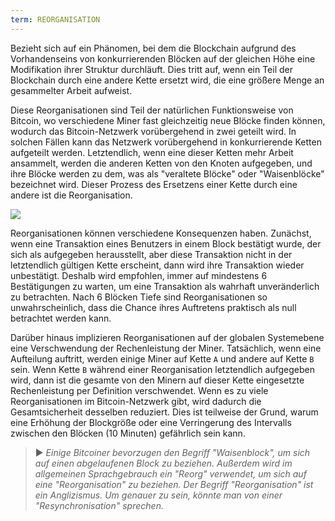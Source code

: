 ```yaml
---
term: REORGANISATION
---
```


Bezieht sich auf ein Phänomen, bei dem die Blockchain aufgrund des Vorhandenseins von konkurrierenden Blöcken auf der gleichen Höhe eine Modifikation ihrer Struktur durchläuft. Dies tritt auf, wenn ein Teil der Blockchain durch eine andere Kette ersetzt wird, die eine größere Menge an gesammelter Arbeit aufweist.

Diese Reorganisationen sind Teil der natürlichen Funktionsweise von Bitcoin, wo verschiedene Miner fast gleichzeitig neue Blöcke finden können, wodurch das Bitcoin-Netzwerk vorübergehend in zwei geteilt wird. In solchen Fällen kann das Netzwerk vorübergehend in konkurrierende Ketten aufgeteilt werden. Letztendlich, wenn eine dieser Ketten mehr Arbeit ansammelt, werden die anderen Ketten von den Knoten aufgegeben, und ihre Blöcke werden zu dem, was als "veraltete Blöcke" oder "Waisenblöcke" bezeichnet wird. Dieser Prozess des Ersetzens einer Kette durch eine andere ist die Reorganisation.

![](../../dictionnaire/assets/9.png)

Reorganisationen können verschiedene Konsequenzen haben. Zunächst, wenn eine Transaktion eines Benutzers in einem Block bestätigt wurde, der sich als aufgegeben herausstellt, aber diese Transaktion nicht in der letztendlich gültigen Kette erscheint, dann wird ihre Transaktion wieder unbestätigt. Deshalb wird empfohlen, immer auf mindestens 6 Bestätigungen zu warten, um eine Transaktion als wahrhaft unveränderlich zu betrachten. Nach 6 Blöcken Tiefe sind Reorganisationen so unwahrscheinlich, dass die Chance ihres Auftretens praktisch als null betrachtet werden kann.

Darüber hinaus implizieren Reorganisationen auf der globalen Systemebene eine Verschwendung der Rechenleistung der Miner. Tatsächlich, wenn eine Aufteilung auftritt, werden einige Miner auf Kette `A` und andere auf Kette `B` sein. Wenn Kette `B` während einer Reorganisation letztendlich aufgegeben wird, dann ist die gesamte von den Minern auf dieser Kette eingesetzte Rechenleistung per Definition verschwendet. Wenn es zu viele Reorganisationen im Bitcoin-Netzwerk gibt, wird dadurch die Gesamtsicherheit desselben reduziert. Dies ist teilweise der Grund, warum eine Erhöhung der Blockgröße oder eine Verringerung des Intervalls zwischen den Blöcken (10 Minuten) gefährlich sein kann.

> ► *Einige Bitcoiner bevorzugen den Begriff "Waisenblock", um sich auf einen abgelaufenen Block zu beziehen. Außerdem wird im allgemeinen Sprachgebrauch ein "Reorg" verwendet, um sich auf eine "Reorganisation" zu beziehen. Der Begriff "Reorganisation" ist ein Anglizismus. Um genauer zu sein, könnte man von einer "Resynchronisation" sprechen.*